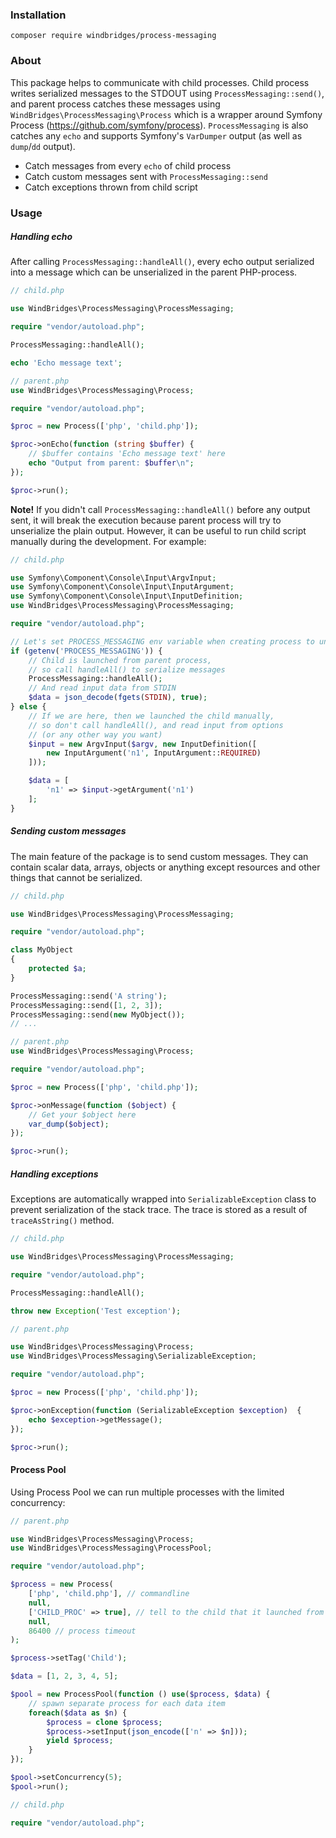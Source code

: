 ### Installation

```
composer require windbridges/process-messaging
```

### About

This package helps to communicate with child processes. Child process writes serialized messages to the STDOUT
using `ProcessMessaging::send()`, and parent process catches these messages using `WindBridges\ProcessMessaging\Process`
which is a wrapper around Symfony Process (https://github.com/symfony/process). `ProcessMessaging` is also catches
any `echo` and supports Symfony's `VarDumper` output (as well as `dump`/`dd` output).

- Catch messages from every `echo` of child process
- Catch custom messages sent with `ProcessMessaging::send`
- Catch exceptions thrown from child script

### Usage

##### Handling echo

After calling `ProcessMessaging::handleAll()`, every echo output serialized into a message which can be unserialized
in the parent PHP-process.

```php
// child.php

use WindBridges\ProcessMessaging\ProcessMessaging;

require "vendor/autoload.php";

ProcessMessaging::handleAll();

echo 'Echo message text';
```

```php
// parent.php
use WindBridges\ProcessMessaging\Process;

require "vendor/autoload.php";

$proc = new Process(['php', 'child.php']);

$proc->onEcho(function (string $buffer) {
    // $buffer contains 'Echo message text' here 
    echo "Output from parent: $buffer\n";
});

$proc->run();

```

**Note!** If you didn't call `ProcessMessaging::handleAll()` before any output sent, it will break the execution
because parent process will try to unserialize the plain output. However, it can be useful to run child script manually during the development. For example:

```php
// child.php

use Symfony\Component\Console\Input\ArgvInput;
use Symfony\Component\Console\Input\InputArgument;
use Symfony\Component\Console\Input\InputDefinition;
use WindBridges\ProcessMessaging\ProcessMessaging;

require "vendor/autoload.php";

// Let's set PROCESS_MESSAGING env variable when creating process to understand if we launched child from parent or manually
if (getenv('PROCESS_MESSAGING')) {
    // Child is launched from parent process,
    // so call handleAll() to serialize messages
    ProcessMessaging::handleAll();
    // And read input data from STDIN
    $data = json_decode(fgets(STDIN), true);
} else {
    // If we are here, then we launched the child manually,
    // so don't call handleAll(), and read input from options
    // (or any other way you want)  
    $input = new ArgvInput($argv, new InputDefinition([
        new InputArgument('n1', InputArgument::REQUIRED)
    ]));

    $data = [
        'n1' => $input->getArgument('n1')
    ];
}
```

##### Sending custom messages

The main feature of the package is to send custom messages. They can contain scalar data, arrays, objects or anything
except resources and other things that cannot be serialized.

```php
// child.php

use WindBridges\ProcessMessaging\ProcessMessaging;

require "vendor/autoload.php";

class MyObject
{
    protected $a;
}

ProcessMessaging::send('A string');
ProcessMessaging::send([1, 2, 3]);
ProcessMessaging::send(new MyObject());
// ...
```

```php
// parent.php
use WindBridges\ProcessMessaging\Process;

require "vendor/autoload.php";

$proc = new Process(['php', 'child.php']);

$proc->onMessage(function ($object) {
    // Get your $object here 
    var_dump($object);
});

$proc->run();
```

##### Handling exceptions

Exceptions are automatically wrapped into `SerializableException` class to prevent serialization of the stack trace. The
trace is stored as a result of `traceAsString()` method.

```php
// child.php

use WindBridges\ProcessMessaging\ProcessMessaging;

require "vendor/autoload.php";

ProcessMessaging::handleAll();

throw new Exception('Test exception');
```

```php
// parent.php

use WindBridges\ProcessMessaging\Process;
use WindBridges\ProcessMessaging\SerializableException;

require "vendor/autoload.php";

$proc = new Process(['php', 'child.php']);

$proc->onException(function (SerializableException $exception)  {
    echo $exception->getMessage();
});

$proc->run();

```

#### Process Pool

Using Process Pool we can run multiple processes with the limited concurrency:

```php
// parent.php

use WindBridges\ProcessMessaging\Process;
use WindBridges\ProcessMessaging\ProcessPool;

require "vendor/autoload.php";

$process = new Process(
    ['php', 'child.php'], // commandline
    null,
    ['CHILD_PROC' => true], // tell to the child that it launched from parent 
    null,
    86400 // process timeout
); 

$process->setTag('Child');

$data = [1, 2, 3, 4, 5];

$pool = new ProcessPool(function () use($process, $data) {
    // spawn separate process for each data item
    foreach($data as $n) {
        $process = clone $process;
        $process->setInput(json_encode(['n' => $n]));
        yield $process;    
    }
});

$pool->setConcurrency(5);
$pool->run();
```

```php
// child.php

require "vendor/autoload.php";


```